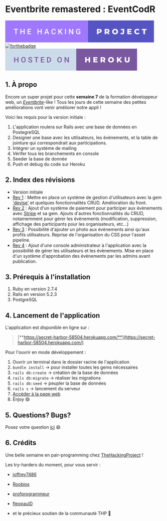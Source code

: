 # Eventbrite remastered : **EventCodR**

[![forthebadge](https://raw.githubusercontent.com/fleopaulD/README-parts/main/Badges/ftb-the-hacking-project.svg)](https://forthebadge.com)
[![forthebadge](https://forthebadge.com/images/badges/made-with-ruby.svg)](https://forthebadge.com/images/badges/made-with-ruby.svg)
[![forthebadge](https://raw.githubusercontent.com/fleopaulD/README-parts/main/Badges/ftb-hosted-on-heroku.svg)](https://secret-harbor-58504.herokuapp.com/)

## 1. À propo

Encore un super projet pour cette **semaine 7** de la formation développeur web, un [*Eventbrite*](https://www.eventbrite.fr/)-like ! Tous les jours de cette semaine des petites améliorations vont venir améliorer notre appli !

Voici les requis pour la version initiale :

1. L'application roulera sur Rails avec une base de données en PostegreSQL
1. Designer une base avec les utilisateurs, les évènements, et la table de jointure qui correspondrait aux participations.
1. Intégrer un système de mailing
1. Vérifer tous les branchements en console
1. Seeder la base de donnée
1. Push et debug du code sur Heroku

## 2. Index des révisions

- Version initiale
- [Rev 1](https://github.com/joffrey7486/EventBrite_THP/commit/10005ae62a3d2041d8ff9d26c1ff19aea0137d8d) : Mettre en place un système de gestion d'utilisateurs avec la gem ['devise'](https://github.com/heartcombo/devise) et quelques fonctionnalités CRUD. Amélioration du front.
- [Rev 2](https://github.com/joffrey7486/EventBrite_THP/commit/509741b628a0aeb1ad050e0743caed4ac25e5a71) : Ajout d'un système de paiement pour participer aux évènements avec [Stripe](https://stripe.com/) et sa gem. Ajouts d'autres fonctionnalités du CRUD, notamemment pour gérer les évènements (modification, suppression, affichage des participants pour les organisateurs, etc...)
- [Rev 3](https://github.com/joffrey7486/EventBrite_THP/commit/7cc50602085f54677aba8c278b024f8ca1d3c1dd) : Possibilité d'ajouter un photo aux évènements ainsi qu'aux profils utilisateurs. Reprise de l'organisation du CSS pour l'asset pipeline.
- [Rev 4](https://github.com/joffrey7486/EventBrite_THP/commit/366e1552863086c2d44512cd49206d9bd89c4b0a) : Ajout d'une console administrateur à l'application avec la possibilité de gérer les utilisateurs et les évènements. Mise en place d'un système d'approbation des évènements par les admins avant publication.

## 3. Prérequis à l'installation

1. Ruby en version 2.7.4
1. Rails en version 5.2.3
1. PostgreSQL

## 4. Lancement de l'application

L'application est disponible en ligne sur :

> [**https://secret-harbor-58504.herokuapp.com/**](https://secret-harbor-58504.herokuapp.com/)

Pour l'ouvrir en mode développement :

1. Ouvrir un terminal dans le dossier racine de l'application
1. `bundle install` -> pour installer toutes les gems nécessaires
1. `rails db:create` -> création de la base de données
1. `rails db:migrate` -> réaliser les migrations
1. `rails db:seed` -> peupler la base de données
1. `rails s` -> lancement du serveur
1. [Accéder à la page web](http://localhost:3000/accueil)
1. Enjoy :smile:

## 5. Questions? Bugs?

Posez votre question [ici](https://github.com/joffrey7486/EventBrite_THP/issues/new/choose)  :smile:

## 6. Crédits

Une belle semaine en pair-programming chez [TheHackingProject](https://www.thehackingproject.org) !

Les try-harders du moment, pour vous servir :

- [joffrey7486](https://github.com/joffrey7486)
- [Roobios](https://github.com/Roobios)
- [profprogrammeur](https://github.com/profprogrammeur)
- [fleopaulD](https://github.com/fleopaulD)

- et le précieux soutien de la communauté THP :sparkling_heart:
